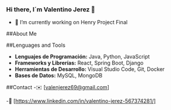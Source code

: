 ### Hi there, I´m Valentino Jerez 👋
- 🔭 I’m currently working on Henry Project Final 

##About Me

##Lenguages and Tools
- **Lenguajes de Programación:** Java, Python, JavaScript
- **Frameworks y Librerías:** React, Spring Boot, Django
- **Herramientas de Desarrollo:** Visual Studio Code, Git, Docker
- **Bases de Datos:** MySQL, MongoDB

##Contact
-✉️ [valenjerez69@gmail.com]

-💼 [https://www.linkedin.com/in/valentino-jerez-567374281/]

<!--
**ValentinoJerez/ValentinoJerez** is a ✨ _special_ ✨ repository because its `README.md` (this file) appears on your GitHub profile.

Here are some ideas to get you started:
- 🌱 I’m currently learning ...
- 👯 I’m looking to collaborate on ...
- 🤔 I’m looking for help with ...
- 💬 Ask me about ...
- 📫 How to reach me: ...
- 😄 Pronouns: ...
- ⚡ Fun fact: ...
-->
